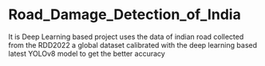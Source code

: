 # Road_Damage_Detection_of_India
It is Deep Learning based project uses the data of indian road collected from the RDD2022 a global dataset calibrated with the deep learning based latest YOLOv8 model to get the better accuracy 
